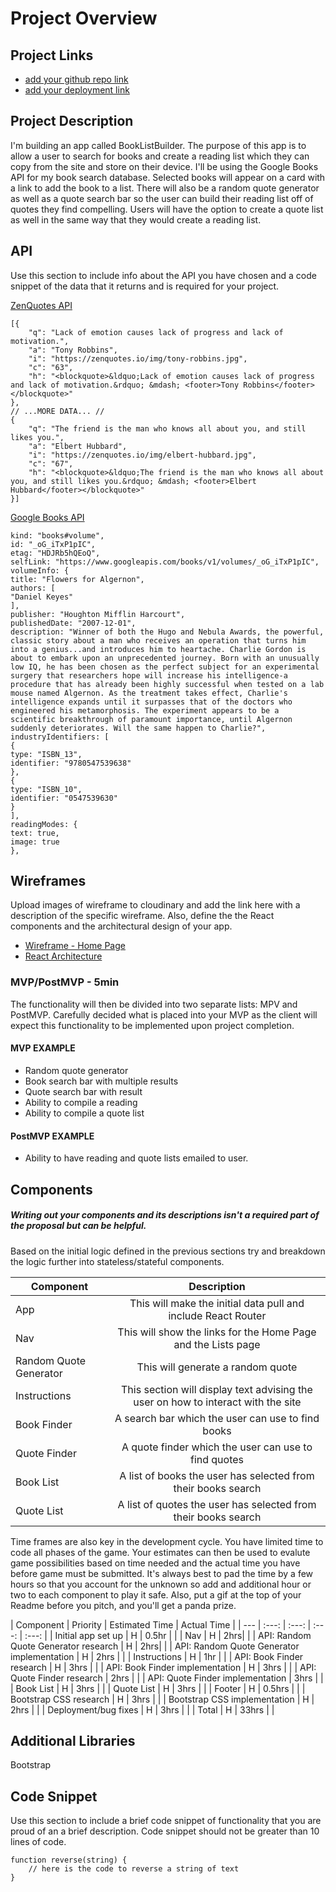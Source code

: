 # Project Overview

## Project Links

- [add your github repo link]()
- [add your deployment link]()

## Project Description

I'm building an app called BookListBuilder. The purpose of this app is to allow a user to search for books and create a reading list which they can copy from the site and store on their device. I'll be using the Google Books API for my book search database. Selected books will appear on a card with a link to add the book to a list. There will also be a random quote generator as well as a quote search bar so the user can build their reading list off of quotes they find compelling. Users will have the option to create a quote list as well in the same way that they would create a reading list.

## API

Use this section to include info about the API you have chosen and a code snippet of the data that it returns and is required for your project. 

[ZenQuotes API](https://premium.zenquotes.io/zenquotes-documentation/)
```
[{
	"q": "Lack of emotion causes lack of progress and lack of motivation.",
	"a": "Tony Robbins",
	"i": "https://zenquotes.io/img/tony-robbins.jpg",
	"c": "63",
	"h": "<blockquote>&ldquo;Lack of emotion causes lack of progress and lack of motivation.&rdquo; &mdash; <footer>Tony Robbins</footer></blockquote>"
},
// ...MORE DATA... //
{
	"q": "The friend is the man who knows all about you, and still likes you.",
	"a": "Elbert Hubbard",
	"i": "https://zenquotes.io/img/elbert-hubbard.jpg",
	"c": "67",
	"h": "<blockquote>&ldquo;The friend is the man who knows all about you, and still likes you.&rdquo; &mdash; <footer>Elbert Hubbard</footer></blockquote>"
}]
```

[Google Books API](https://developers.google.com/books/docs/overview)
```
kind: "books#volume",
id: "_oG_iTxP1pIC",
etag: "HDJRb5hQEoQ",
selfLink: "https://www.googleapis.com/books/v1/volumes/_oG_iTxP1pIC",
volumeInfo: {
title: "Flowers for Algernon",
authors: [
"Daniel Keyes"
],
publisher: "Houghton Mifflin Harcourt",
publishedDate: "2007-12-01",
description: "Winner of both the Hugo and Nebula Awards, the powerful, classic story about a man who receives an operation that turns him into a genius...and introduces him to heartache. Charlie Gordon is about to embark upon an unprecedented journey. Born with an unusually low IQ, he has been chosen as the perfect subject for an experimental surgery that researchers hope will increase his intelligence-a procedure that has already been highly successful when tested on a lab mouse named Algernon. As the treatment takes effect, Charlie's intelligence expands until it surpasses that of the doctors who engineered his metamorphosis. The experiment appears to be a scientific breakthrough of paramount importance, until Algernon suddenly deteriorates. Will the same happen to Charlie?",
industryIdentifiers: [
{
type: "ISBN_13",
identifier: "9780547539638"
},
{
type: "ISBN_10",
identifier: "0547539630"
}
],
readingModes: {
text: true,
image: true
},
```


## Wireframes

Upload images of wireframe to cloudinary and add the link here with a description of the specific wireframe. Also, define the the React components and the architectural design of your app.

- [Wireframe - Home Page](https://imgur.com/a/C4Foi8o)
- [React Architecture](https://lucid.app/lucidchart/5410928e-1608-4610-84b8-b8491527c5d8/edit?viewport_loc=-11%2C-121%2C1937%2C1365%2C0_0&invitationId=inv_8f9a5fb9-9a4b-40c8-89b1-e7fd0bb3d157)


### MVP/PostMVP - 5min

The functionality will then be divided into two separate lists: MPV and PostMVP.  Carefully decided what is placed into your MVP as the client will expect this functionality to be implemented upon project completion.  

#### MVP EXAMPLE
- Random quote generator
- Book search bar with multiple results
- Quote search bar with result
- Ability to compile a reading
- Ability to compile a quote list

#### PostMVP EXAMPLE

- Ability to have reading and quote lists emailed to user.

## Components
##### Writing out your components and its descriptions isn't a required part of the proposal but can be helpful.

Based on the initial logic defined in the previous sections try and breakdown the logic further into stateless/stateful components. 

| Component | Description | 
| --- | :---: |  
| App | This will make the initial data pull and include React Router| 
| Nav | This will show the links for the Home Page and the Lists page | 
| Random Quote Generator | This will generate a random quote |
| Instructions | This section will display text advising the user on how to interact with the site |
| Book Finder | A search bar which the user can use to find books |
| Quote Finder | A quote finder which the user can use to find quotes |
| Book List | A list of books the user has selected from their books search |
| Quote List | A list of quotes the user has selected from their books search |


Time frames are also key in the development cycle.  You have limited time to code all phases of the game.  Your estimates can then be used to evalute game possibilities based on time needed and the actual time you have before game must be submitted. It's always best to pad the time by a few hours so that you account for the unknown so add and additional hour or two to each component to play it safe. Also, put a gif at the top of your Readme before you pitch, and you'll get a panda prize.

| Component | Priority | Estimated Time | Actual Time |
| --- | :---: |  :---: | :---: | :---: |
| Initial app set up | H | 0.5hr | |
| Nav | H | 2hrs|  |
| API: Random Quote Generator research | H | 2hrs|  |
| API: Random Quote Generator implementation | H | 2hrs | |
| Instructions | H | 1hr | |
| API: Book Finder research | H | 3hrs | |
| API: Book Finder implementation | H | 3hrs | |
| API: Quote Finder research | 2hrs | |
| API: Quote Finder implementation | 3hrs | |
| Book List | H | 3hrs | |
| Quote List | H | 3hrs | |
| Footer | H | 0.5hrs | |
| Bootstrap CSS research | H | 3hrs | |
| Bootstrap CSS implementation | H | 2hrs | |
| Deployment/bug fixes | H | 3hrs | |
| Total | H | 33hrs |  |

## Additional Libraries
 
 Bootstrap

## Code Snippet

Use this section to include a brief code snippet of functionality that you are proud of an a brief description.  Code snippet should not be greater than 10 lines of code. 

```
function reverse(string) {
	// here is the code to reverse a string of text
}
```
